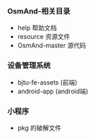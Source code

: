 ### OsmAnd-相关目录
- help 帮助文档
- resource 资源文件
- OsmAnd-master 源代码

### 设备管理系统
- bjtu-fe-assets (前端)
- android-app (android端)

### 小程序
- pkg 的破解文件
